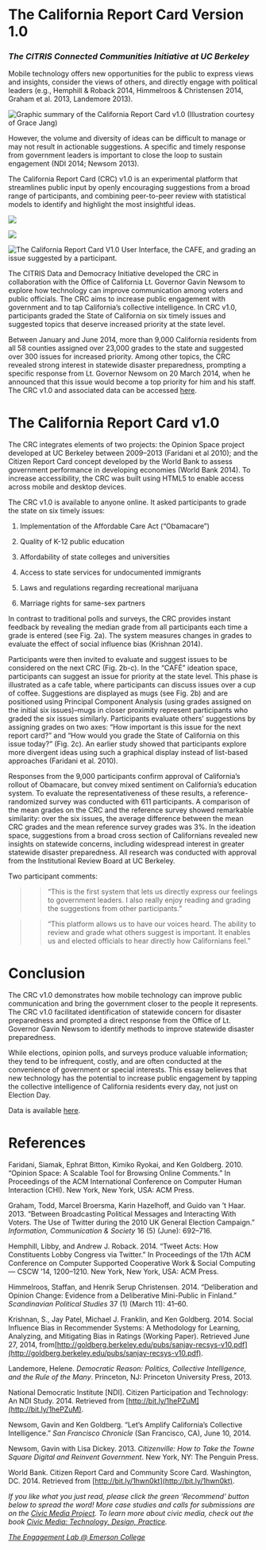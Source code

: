 # The California Report Card Version 1.0

### _The CITRIS Connected Communities Initiative at UC Berkeley_

Mobile technology offers new opportunities for the public to express views and insights, consider the views of others, and directly engage with political leaders (e.g., Hemphill & Roback 2014, Himmelroos & Christensen 2014, Graham et al. 2013, Landemore 2013).

![Graphic summary of the California Report Card v1.0 (Illustration courtesy of Grace Jang)](https://res.cloudinary.com/engagement-lab-home/image/upload/v1/homepage-2.0/news/medium/1_OlMBrBwwdUpU_74YjT2Ibg.jpeg)

However, the volume and diversity of ideas can be difficult to manage or may not result in actionable suggestions. A specific and timely response from government leaders is important to close the loop to sustain engagement (NDI 2014; Newsom 2013).

The California Report Card (CRC) v1.0 is an experimental platform that streamlines public input by openly encouraging suggestions from a broad range of participants, and combining peer-to-peer review with statistical models to identify and highlight the most insightful ideas.

![](https://res.cloudinary.com/engagement-lab-home/image/upload/v1/homepage-2.0/news/medium/1_FB5h5eX9350KnDikhFCVgg.jpeg)

![](https://res.cloudinary.com/engagement-lab-home/image/upload/v1/homepage-2.0/news/medium/1_DKswSjs9iUKEezmTm5W8PQ.jpeg)

![The California Report Card V1.0 User Interface, the CAFE, and grading an issue suggested by a participant.](https://res.cloudinary.com/engagement-lab-home/image/upload/v1/homepage-2.0/news/medium/1_BuyE4oq160TAtDjl9BqwgA.jpeg)

The CITRIS Data and Democracy Initiative developed the CRC in collaboration with the Office of California Lt. Governor Gavin Newsom to explore how technology can improve communication among voters and public officials. The CRC aims to increase public engagement with government and to tap California’s collective intelligence. In CRC v1.0, participants graded the State of California on six timely issues and suggested topics that deserve increased priority at the state level.

Between January and June 2014, more than 9,000 California residents from all 58 counties assigned over 23,000 grades to the state and suggested over 300 issues for increased priority. Among other topics, the CRC revealed strong interest in statewide disaster preparedness, prompting a specific response from Lt. Governor Newsom on 20 March 2014, when he announced that this issue would become a top priority for him and his staff. The CRC v1.0 and associated data can be accessed [here](http://californiareportcard.org/).

# The California Report Card v1.0

The CRC integrates elements of two projects: the Opinion Space project developed at UC Berkeley between 2009–2013 (Faridani et al 2010); and the Citizen Report Card concept developed by the World Bank to assess government performance in developing economies (World Bank 2014). To increase accessibility, the CRC was built using HTML5 to enable access across mobile and desktop devices.

The CRC v1.0 is available to anyone online. It asked participants to grade the state on six timely issues:

1. Implementation of the Affordable Care Act (“Obamacare”)

1. Quality of K-12 public education

1. Affordability of state colleges and universities

1. Access to state services for undocumented immigrants

1. Laws and regulations regarding recreational marijuana

1. Marriage rights for same-sex partners

In contrast to traditional polls and surveys, the CRC provides instant feedback by revealing the median grade from all participants each time a grade is entered (see Fig. 2a). The system measures changes in grades to evaluate the effect of social influence bias (Krishnan 2014).

Participants were then invited to evaluate and suggest issues to be considered on the next CRC (Fig. 2b-c). In the “CAFÉ” ideation space, participants can suggest an issue for priority at the state level. This phase is illustrated as a cafe table, where participants can discuss issues over a cup of coffee. Suggestions are displayed as mugs (see Fig. 2b) and are positioned using Principal Component Analysis (using grades assigned on the initial six issues)–mugs in closer proximity represent participants who graded the six issues similarly. Participants evaluate others’ suggestions by assigning grades on two axes: “How important is this issue for the next report card?” and “How would you grade the State of California on this issue today?” (Fig. 2c). An earlier study showed that participants explore more divergent ideas using such a graphical display instead of list-based approaches (Faridani et al. 2010).

Responses from the 9,000 participants confirm approval of California’s rollout of Obamacare, but convey mixed sentiment on California’s education system. To evaluate the representativeness of these results, a reference-randomized survey was conducted with 611 participants. A comparison of the mean grades on the CRC and the reference survey showed remarkable similarity: over the six issues, the average difference between the mean CRC grades and the mean reference survey grades was 3%. In the ideation space, suggestions from a broad cross section of Californians revealed new insights on statewide concerns, including widespread interest in greater statewide disaster preparedness. All research was conducted with approval from the Institutional Review Board at UC Berkeley.

Two participant comments:

> > “This is the first system that lets us directly express our feelings to government leaders. I also really enjoy reading and grading the suggestions from other participants.”

> > “This platform allows us to have our voices heard. The ability to review and grade what others suggest is important. It enables us and elected officials to hear directly how Californians feel.”

# Conclusion

The CRC v1.0 demonstrates how mobile technology can improve public communication and bring the government closer to the people it represents. The CRC v1.0 facilitated identification of statewide concern for disaster preparedness and prompted a direct response from the Office of Lt. Governor Gavin Newsom to identify methods to improve statewide disaster preparedness.

While elections, opinion polls, and surveys produce valuable information; they tend to be infrequent, costly, and are often conducted at the convenience of government or special interests. This essay believes that new technology has the potential to increase public engagement by tapping the collective intelligence of California residents every day, not just on Election Day.

Data is available [here](http://civicmediaproject.org/works/civic-media-project/Californiareportcard.org/data).

# References

Faridani, Siamak, Ephrat Bitton, Kimiko Ryokai, and Ken Goldberg. 2010. “Opinion Space: A Scalable Tool for Browsing Online Comments.” In Proceedings of the ACM International Conference on Computer Human Interaction (CHI). New York, New York, USA: ACM Press.

Graham, Todd, Marcel Broersma, Karin Hazelhoff, and Guido van ’t Haar. 2013. “Between Broadcasting Political Messages and Interacting With Voters. The Use of Twitter during the 2010 UK General Election Campaign.” _Information, Communication & Society_ 16 (5) (June): 692–716.

Hemphill, Libby, and Andrew J. Roback. 2014. “Tweet Acts: How Constituents Lobby Congress via Twitter.” In Proceedings of the 17th ACM Conference on Computer Supported Cooperative Work & Social Computing — CSCW ’14, 1200–1210. New York, New York, USA: ACM Press.

Himmelroos, Staffan, and Henrik Serup Christensen. 2014. “Deliberation and Opinion Change: Evidence from a Deliberative Mini-Public in Finland.” _Scandinavian Political Studies_ 37 (1) (March 11): 41–60.

Krishnan, S., Jay Patel, Michael J. Franklin, and Ken Goldberg. 2014. Social Influence Bias in Recommender Systems: A Methodology for Learning, Analyzing, and Mitigating Bias in Ratings (Working Paper). Retrieved June 27, 2014, from[http://goldberg.berkeley.edu/pubs/sanjay-recsys-v10.pdf](http://goldberg.berkeley.edu/pubs/sanjay-recsys-v10.pdf).

Landemore, Helene. _Democratic Reason: Politics, Collective Intelligence, and the Rule of the Many_. Princeton, NJ: Princeton University Press, 2013.

National Democratic Institute [NDI]. Citizen Participation and Technology: An NDI Study. 2014. Retrieved from [http://bit.ly/1hePZuM](http://bit.ly/1hePZuM).

Newsom, Gavin and Ken Goldberg. “Let’s Amplify California’s Collective Intelligence.” _San Francisco Chronicle_ (San Francisco, CA), June 10, 2014.

Newsom, Gavin with Lisa Dickey. 2013. _Citizenville: How to Take the Towne Square Digital and Reinvent Government_. New York, NY: The Penguin Press.

World Bank. Citizen Report Card and Community Score Card. Washington, DC. 2014. Retrieved from [http://bit.ly/1hwn0kt](http://bit.ly/1hwn0kt).

_If you like what you just read, please click the green ‘Recommend’ button below to spread the word! More case studies and calls for submissions are on the [Civic Media Project](http://www.civicmediaproject.com). To learn more about civic media, check out the book [Civic Media: Technology, Design, Practice](https://mitpress.mit.edu/books/civic-media)._

[_The Engagement Lab @ Emerson College_](http://elab.emerson.edu)
